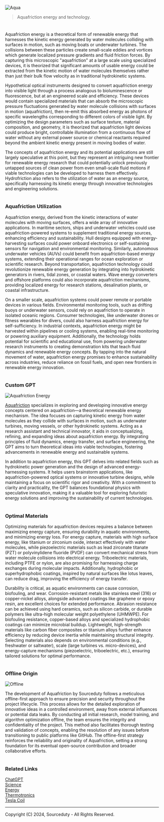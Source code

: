 ![Aqua](https://github.com/user-attachments/assets/3186bb27-1934-4f90-9c83-736c79ab4459)

> Aquafriction energy and technology.
#

Aquafriction energy is a theoretical form of renewable energy that harnesses the kinetic energy generated by water molecules colliding with surfaces in motion, such as moving boats or underwater turbines. The collisions between these particles create small-scale eddies and vortices which generate localized pressure gradients and fluid friction forces. By capturing this microscopic "aquafriction" at a large scale using specialized devices, it is theorized that significant amounts of usable energy could be extracted from the kinetic motion of water molecules themselves rather than just their bulk flow velocity as in traditional hydrokinetic systems.

Hypothetical optical instruments designed to convert aquafriction energy into visible light through a process analogous to bioluminescence or fluorescence, but at an engineered scale and efficiency. These devices would contain specialized materials that can absorb the microscopic pressure fluctuations generated by water molecule collisions with surfaces in motion (aquafriction), then re-emit this absorbed energy as photons of specific wavelengths corresponding to different colors of visible light. By optimizing the design parameters such as surface texture, material composition, and geometry, it is theorized that aquafriction light devices could produce bright, controllable illumination from a continuous flow of water without any external power source or chemical reactants required beyond the ambient kinetic energy present in moving bodies of water.

The concepts of aquafriction energy and its potential applications are still largely speculative at this point, but they represent an intriguing new frontier for renewable energy research that could potentially unlock previously untapped sources of clean power from even small-scale fluid motions if viable technologies can be developed to harness them effectively. Hydrofriction also refers to the utilization of water as an energy source, specifically harnessing its kinetic energy through innovative technologies and engineering solutions.

#
### Aquafriction Utilization

Aquafriction energy, derived from the kinetic interactions of water molecules with moving surfaces, offers a wide array of innovative applications. In maritime sectors, ships and underwater vehicles could use aquafriction-powered systems to supplement traditional energy sources, enhancing efficiency and sustainability. Hull designs equipped with energy-harvesting surfaces could power onboard electronics or self-sustaining sensors for navigation and environmental monitoring. Similarly, autonomous underwater vehicles (AUVs) could benefit from aquafriction-based energy systems, extending their operational ranges for ocean exploration or scientific research. Beyond transportation, aquafriction technology could revolutionize renewable energy generation by integrating into hydrokinetic generators in rivers, tidal zones, or coastal waters. Wave energy converters and offshore platforms could also incorporate aquafriction mechanisms, providing localized energy for research stations, desalination plants, or coastal infrastructure.

On a smaller scale, aquafriction systems could power remote or portable devices in various fields. Environmental monitoring tools, such as drifting buoys or underwater sensors, could rely on aquafriction to operate in isolated oceanic regions. Consumer technologies, like underwater drones or fitness wearables for divers, could also harness aquafriction energy for self-sufficiency. In industrial contexts, aquafriction energy might be harvested within pipelines or cooling systems, enabling real-time monitoring or powering auxiliary equipment. Additionally, the technology holds potential for scientific and educational use, from powering underwater research instruments to creating demonstration kits that teach fluid dynamics and renewable energy concepts. By tapping into the natural movement of water, aquafriction energy promises to enhance sustainability across industries, reduce reliance on fossil fuels, and open new frontiers in renewable energy innovation.

#
### Custom GPT

![Aquafriction Energy](https://github.com/user-attachments/assets/50094db5-39bb-4ba4-9a93-005e8cee5737)

[Aquafriction](https://chatgpt.com/g/g-6741895e0b1c8191bf1eb1f23cc040c6-aquafriction) specializes in exploring and developing innovative energy concepts centered on aquafriction—a theoretical renewable energy mechanism. The idea focuses on capturing kinetic energy from water molecules as they collide with surfaces in motion, such as underwater turbines, moving vessels, or other hydrokinetic systems. Acting as a research assistant and technical innovator, it aids in conceptualizing, refining, and expanding ideas about aquafriction energy. By integrating principles of fluid dynamics, energy transfer, and surface engineering, the GPT aims to turn theoretical ideas into viable technologies, fostering advancements in renewable energy and sustainable systems.

In addition to aquafriction energy, this GPT delves into related fields such as hydrokinetic power generation and the design of advanced energy-harnessing systems. It helps users brainstorm applications, like aquafriction-powered optical systems or innovative turbine designs, while maintaining a focus on scientific rigor and creativity. With a commitment to clarity and practicality, the GPT balances foundational physics with speculative innovation, making it a valuable tool for exploring futuristic energy solutions and improving the sustainability of current technologies.

#
### Optimal Materials

Optimizing materials for aquafriction devices requires a balance between maximizing energy capture, ensuring durability in aquatic environments, and minimizing energy loss. For energy capture, materials with high surface energy, like titanium or zirconium oxide, interact effectively with water molecules, while piezoelectric materials such as lead zirconate titanate (PZT) or polyvinylidene fluoride (PVDF) can convert mechanical stress from water molecule collisions into electrical energy. Triboelectric materials, including PTFE or nylon, are also promising for harnessing charge exchanges during molecular impacts. Additionally, hydrophobic or superhydrophobic coatings, inspired by natural surfaces like lotus leaves, can reduce drag, improving the efficiency of energy transfer.

Durability is critical, as aquatic environments can cause corrosion, biofouling, and wear. Corrosion-resistant metals like stainless steel (316) or copper-nickel alloys, alongside advanced coatings like graphene or epoxy resin, are excellent choices for extended performance. Abrasion resistance can be achieved using hard ceramics, such as silicon carbide, or durable polymers like ultra-high molecular weight polyethylene (UHMWPE). For biofouling resistance, copper-based alloys and specialized hydrophobic coatings can minimize microbial buildup. Lightweight, high-strength materials like carbon fiber composites or titanium alloys further enhance efficiency by reducing device inertia while maintaining structural integrity. Selecting materials also depends on environmental conditions (e.g., freshwater or saltwater), scale (large turbines vs. micro-devices), and energy-capture mechanisms (piezoelectric, triboelectric, etc.), ensuring tailored solutions for optimal performance.

#
### Offline Origin

![Offline](https://github.com/user-attachments/assets/a671ef5b-4c2e-4145-91b3-d13764b6fd43)

The development of Aquafriction by Sourceduty follows a meticulous offline-first approach to ensure precision and security throughout the project lifecycle. This process allows for the detailed exploration of innovative ideas in a controlled environment, away from external influences or potential data leaks. By conducting all initial research, model training, and algorithm optimization offline, the team ensures the integrity and confidentiality of the project. This method also facilitates thorough testing and validation of concepts, enabling the resolution of any issues before transitioning to public platforms like GitHub. The offline-first strategy reinforces the reliability and originality of Aquafriction, setting a strong foundation for its eventual open-source contribution and broader collaborative efforts.

#
### Related Links

[ChatGPT](https://github.com/sourceduty/ChatGPT)
<br>
[Science](https://github.com/sourceduty/Science)
<br>
[Energy](https://github.com/sourceduty/Energy)
<br>
[Thermotronics](https://github.com/sourceduty/Thermotronics)
<br>
[Tesla Coil](https://github.com/sourceduty/Tesla_Coil)

***
Copyright (C) 2024, Sourceduty - All Rights Reserved.
